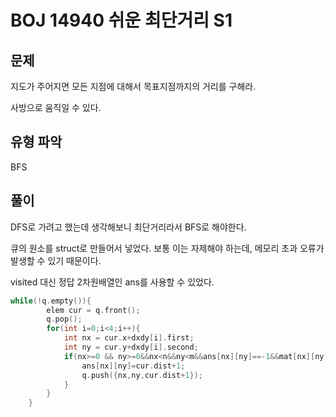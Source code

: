 # BOJ 14940 쉬운 최단거리 S1

## 문제

지도가 주어지면 모든 지점에 대해서 목표지점까지의 거리를 구해라.

사방으로 움직일 수 있다.

## 유형 파악

BFS

## 풀이

DFS로 가려고 했는데 생각해보니 최단거리라서 BFS로 해야한다.

큐의 원소를 struct로 만들어서 넣었다. 보통 이는 자제해야 하는데, 메모리 초과 오류가 발생할 수 있기 때문이다.

visited 대신 정답 2차원배열인 ans를 사용할 수 있었다.

```cpp
while(!q.empty()){
        elem cur = q.front();
        q.pop();
        for(int i=0;i<4;i++){
            int nx = cur.x+dxdy[i].first;
            int ny = cur.y+dxdy[i].second;
            if(nx>=0 && ny>=0&&nx<n&&ny<m&&ans[nx][ny]==-1&&mat[nx][ny]!=0){
                ans[nx][ny]=cur.dist+1;
                q.push({nx,ny,cur.dist+1});
            }
        }
    }
```